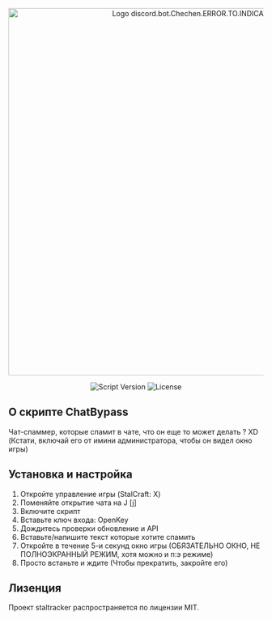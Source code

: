 <p align="center">
      <img src="https://i.ibb.co/48HSDPT/rounded-in-photoretrica-1.png" alt="Logo discord.bot.Chechen.ERROR.TO.INDICATION" width="726">
</p>

<p align="center">
   <img src="https://img.shields.io/badge/https%3A%2F%2Fimg.shields.io%2Fbadge%2Fany_text-%D0%92%D0%B5%D1%80%D1%81%D0%B8%D1%8F%20%D0%B1%D0%BE%D1%82%D0%B0-blue?logo=pinboard&logoColor=%235865F2&label=v0.0.9" alt="Script Version">
   <img src="https://img.shields.io/badge/https%3A%2F%2Fimg.shields.io%2Fbadge%2Fany_text-MIT-blue?label=License&labelColor=107%2C%20255%2C%20112&color=107%2C%20255%2C%20112" alt="License">
</p>

## О скрипте ChatBypass

Чат-спаммер, которые спамит в чате, что он еще то может делать ? XD (Кстати, включай его от имини администратора, чтобы он видел окно игры)

## Установка и настройка

1. Откройте управление игры (StalCraft: X)
2. Поменяйте открытие чата на J [j]
3. Включите скрипт
4. Вставьте ключ входа: OpenKey
5. Дождитесь проверки обновление и API
6. Вставьте/напишите текст которые хотите спамить
7. Откройте в течение 5-и секунд окно игры (ОБЯЗАТЕЛЬНО ОКНО, НЕ ПОЛНОЭКРАННЫЙ РЕЖИМ, хотя можно и п:э режиме)
8. Просто встаньте и ждите (Чтобы прекратить, закройте его)


## Лизенция

Проект staltracker распространяется по лицензии MIT.
